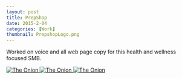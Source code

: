 ```yaml
---
layout: post
title: PrepShop
date: 2015-2-04
categories: [Work]
thumbnail: PrepshopLogo.png
---
```

<p>Worked on voice and all web page copy for this health and wellness focused SMB.</p>


<a class="zoom" href="{{ site.url }}/images/PrepShop-Pg1.png">
  <img alt="The Onion" src="{{ site.url }}/images/PrepShop-Pg1.png"/>
</a>

<a class="zoom" href="{{ site.url }}/images/PrepShop-Pg3.png">
  <img alt="The Onion" src="{{ site.url }}/images/PrepShop-Pg3.png"/>
</a>

<a class="zoom" href="{{ site.url }}/images/PrepShop-Pg2.png">
  <img alt="The Onion" src="{{ site.url }}/images/PrepShop-Pg2.png"/>
</a>
